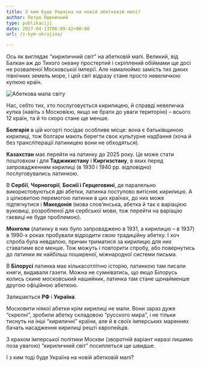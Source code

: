 ```yaml
---
title: З ким буде Україна на новій абетковій мапі?
author: Петро Пшеничний
type: publikaciji
date: 2017-04-13T06:09:42+00:00
url: /z-kym-ukrajina/

---
```

Ось як виглядає &#8220;кириличний світ&#8221; на абетковій мапі. Великий, від Балкан аж до Тихого океану простертий і скріплений обіймами ще досі не розваленої Московської імперії. Але намалюймо замість тих диких північних земель море, і цей світ відразу стане просто невеличкою купкою країн.

<!--more-->

<img src="../../img/articles/z2014/worldalphabets2.jpg" alt="Абеткова мапа світу"/>

Нас, себто тих, хто послуговується кирилицею, й справді невеличка купка (навіть з Московією, якщо не брати до уваги територію) &#8211; всього 12 країн, та й то скоро стане ще менше.

**Болгарія** в цій когорті посідає особливе місце: вона є батьківщиною кирилиці, тож болгари мають берегти своє культурне надбання (хоча й без транслітерації латиницею вони не обходяться).

**Казахстан** має перейти на латинку до 2025 року. Це може стати поштовхом і для **Таджикистану** і **Киргизстану**, в яких перед запровадженням кирилиці (в 1930 і 1940 рр. відповідно) послуговувались латинкою.

В **Сербії**, **Чорногорії**, **Боснії і Герцеговині**, де паралельно використовуються дві абетки, латинка поступово витісняє кирилицю. А з цілковитою перемогою латинки в цих країнах, до них може підтягнутися і **Македонія** (мова слов&#8217;янська, абетка й так є варіацією вуковиці, розробленої для сербської мови, тож перейти на варіацію гаєвиці не буде проблемою).

**Монголи** (латинку в них було запроваджено в 1931, а кирилицю &#8211; в 1937) в 1990-х роках пробували відродити свою традиційну абетку. І хоч спроба була невдалою, причин триматися за кирилицю для них ставатиме все менше. Тож можуть і повторити спробу, або повернутись до латинки як найбільш поширеної, міжнародної системи письма.

В **Білорусі** латинка має кількасотлітню історію, латинкою там писали книги, видавали газети. Можна не сумніватись, що якщо Білорусь колись скине московський нашийник, латинка там стане щонайменше другою офіційною абеткою.

Залишається **РФ** і **Україна**.

Московити ніякої абетки крім кирилиці не мали. Вони зараз дуже &#8220;скрєпні&#8221;, зробили абетку складовою &#8220;русского мира&#8221;, і не тільки тиснуть на інші &#8220;кириличні&#8221; країни, але й в своїх імперських мареннях бачать насадження кирилиці решті європейців.

З крахом імперської політики Москви (зворотній варіант наразі лишимо поза увагою) &#8220;кириличний світ&#8221; посиплеться ще швидше.

І з ким тоді буде Україна на новій абетковій мапі?